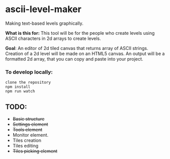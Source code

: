 # ascii-level-maker

Making text-based levels graphically.

**What is this for:** This tool will be for the people who create levels using ASCII characters in 2d arrays to create levels.

**Goal**: An editor of 2d tiled canvas that returns array of ASCII strings.
	Creation of a 2d level will be made on an HTML5 canvas.
	An output will be a formatted 2d array, that you can copy and paste into your project.

### To develop locally:

	clone the repository
	npm install
	npm run watch

## TODO:
- ~~Basic structure~~
- ~~Settings element~~
- ~~Tools element~~
- Monitor element.
- Tiles creation
- Tiles editing
- ~~Tiles picking element~~

